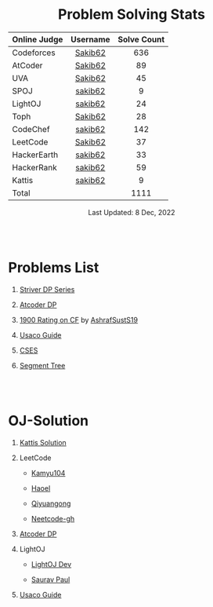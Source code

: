 <div align="center">

# Problem Solving Stats


| Online Judge | Username | Solve Count |
| :------------ | :--------: | :-----------: |
| Codeforces | [Sakib62](https://codeforces.com/profile/Sakib62) | 636 |
| AtCoder | [Sakib62](https://atcoder.jp/users/Sakib62) | 89 |
| UVA | [Sakib62](https://onlinejudge.org/index.php?option=com_onlinejudge&Itemid=8&page=show_authorstats&userid=1128892) | 45 |
| SPOJ | [sakib62](https://www.spoj.com/users/sakib62/) | 9 | 
| LightOJ | [sakib62](https://lightoj.com/user/sakib62) | 24 |
| Toph | [Sakib62](https://toph.co/u/Sakib62) | 28 |
| CodeChef | [sakib62](https://www.codechef.com/users/sakib62) | 142 |
| LeetCode | [Sakib62](https://leetcode.com/Sakib62/) | 37 |
| HackerEarth | [sakib62](https://www.hackerearth.com/@sakib62) | 33 |
| HackerRank | [sakib62](https://www.hackerrank.com/sakib62) | 59 |
| Kattis | [sakib62](https://open.kattis.com/users/sakib62) | 9 |
| Total | | 1111 |

Last Updated: 8 Dec, 2022

</div>

<br><br>

# Problems List

1. [Striver DP Series](https://takeuforward.org/dynamic-programming/striver-dp-series-dynamic-programming-problems/)

6. [Atcoder DP](https://atcoder.jp/contests/dp)

2. [1900 Rating on CF](https://codeforces.com/contests/412498) by [AshrafSustS19](https://codeforces.com/profile/AshrafSustS19)

3. [Usaco Guide](https://usaco.guide/dashboard/)

4. [CSES](https://cses.fi/problemset/)

5. [Segment Tree](https://codeforces.com/blog/entry/22616)


<br><br>

# OJ-Solution

1. [Kattis Solution](https://github.com/iamvickynguyen/Kattis-Solutions)

2. LeetCode
    - [Kamyu104](https://github.com/kamyu104/LeetCode-Solutions)

    - [Haoel](https://github.com/haoel/leetcode)
    - [Qiyuangong](https://github.com/qiyuangong/leetcode)
    - [Neetcode-gh](https://github.com/neetcode-gh/leetcode)
3. [Atcoder DP](https://github.com/mrsac7/atcoder-educational-dp)
4. LightOJ
    - [LightOJ Dev](https://github.com/lightoj-dev/problem-tutorials)
    
    - [Saurav Paul](https://github.com/Saurav-Paul/LightOj-Problem-Solution-By-Saurav-Paul)
5. [Usaco Guide](https://github.com/cpinitiative/usaco-guide)